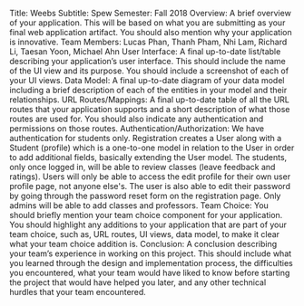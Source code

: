 Title: Weebs
Subtitle: Spew
Semester: Fall 2018
Overview: A brief overview of your application. This will be based on what you are submitting as your final web application artifact. You should also mention why your application is innovative.
Team Members: Lucas Phan, Thanh Pham, Nhi Lam, Richard Li, Taesan Yoon, Michael Ahn
User Interface: A final up-to-date list/table describing your application’s user interface. This should include the name of the UI view and its purpose. You should include a screenshot of each of your UI views.
Data Model: A final up-to-date diagram of your data model including a brief description of each of the entities in your model and their relationships.
URL Routes/Mappings: A final up-to-date table of all the URL routes that your application supports and a short description of what those routes are used for. You should also indicate any authentication and permissions on those routes.
Authentication/Authorization: We have authentication for students only. Registration creates a User along with a Student (profile) which is a one-to-one model in relation to the User in order to add additional fields, basically extending the User model. The students, only once logged in, will be able to review classes (leave feedback and ratings). Users will only be able to access the edit profile for their own user profile page, not anyone else's. The user is also able to edit their password by going through the password reset form on the registration page. Only admins will be able to add classes and professors.
Team Choice: You should briefly mention your team choice component for your application. You should highlight any additions to your application that are part of your team choice, such as, URL routes, UI views, data model, to make it clear what your team choice addition is.
Conclusion: A conclusion describing your team’s experience in working on this project. This should include what you learned through the design and implementation process, the difficulties you encountered, what your team would have liked to know before starting the project that would have helped you later, and any other technical hurdles that your team encountered.
